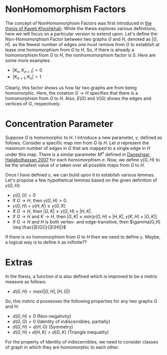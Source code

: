 # NonHomomorphism Factors
The concept of NonHomomorphism Factors was first introduced in [the thesis of Kaveh Khoshkhah](http://library.sharif.ir/parvan/resource/286721/%D9%85%D8%B9%DB%8C%D8%A7%D8%B1%D9%87%D8%A7%DB%8C%DB%8C-%D8%A7%D8%B2-%D8%B9%D8%AF%D9%85-%D9%88%D8%AC%D9%88%D8%AF-%D9%87%D9%85-%D8%B1%DB%8C%D8%AE%D8%AA%DB%8C-%D8%AF%D8%B1-%DA%AF%D8%B1%D8%A7%D9%81-%D9%87%D8%A7/&from=search&&query=%D9%87%D9%85%20%D8%B1%DB%8C%D8%AE%D8%AA%DB%8C%20homomorphism&field=subjectkeyword&count=20&execute=true#!resource). While the thesis explores various definitions, here we will focus on a particular version to extend upon. Let's define the Non-Homomorphism Factor between two graphs $G$ and $H$,  denoted as $|G,H|$. as the fewest number of edges one must remove from $G$ to establish at lease one homomorphism from $G$ to $H$. So, if there is already a homomorphism from $G$ to $H$, the nonhomomorphism factor is $0$. Here are some more examples:
- $|K_n,K_{n+1}|=0$
- $|K_{n+1},K_n|=1$

Clearly, this factor shows us how far two graphs are from being homomorphic. Here, the notation $G\rightarrow H$ specifies that there is a homomorphism from $G$ to $H$. Also, $E(G)$ and $V(G)$ shows the edges and vertices of $G$, respectively.

# Concentration Parameter
Suppose $G$ is homomorphic to $H$. I introduce a new parameter, $\gamma$, defined as follows. Consider a specific map mm from $G$ to $H$. Let $\alpha$ represent the maximum number of edges in $G$ that are mapped to a single edge in $H$ under this map. There is a similar parameter $M^{\sigma}$ defined in [Daneshgar, Hajiabolhassan 2007](https://pdf.sciencedirectassets.com/272420/1-s2.0-S0195669807X01173/1-s2.0-S0195669806000898/main.pdf?X-Amz-Security-Token=IQoJb3JpZ2luX2VjEK7%2F%2F%2F%2F%2F%2F%2F%2F%2F%2FwEaCXVzLWVhc3QtMSJGMEQCIDCTwnMol4WQJJDyHq60mZQ%2BLJ%2F8FR65pB0u5yUR9FIPAiBqwdm2ISMy%2FtAfkU4kv0JCHcOXBKVNCGLyqvwU3qOjACq8BQim%2F%2F%2F%2F%2F%2F%2F%2F%2F%2F8BEAUaDDA1OTAwMzU0Njg2NSIMQomeF4Qu4Ksq34IZKpAFUjcsRLWKuLpbrgbB5OZMPAdIf%2BIdLDnz9Tth%2FIcBnKTdrHuNJ0bPySPTAynslt1HXUFbwmLJIv%2F5lqPbNhJ0dZxExQjDNlD1NOBzTDvBA3X67RxiQOIf08GMO3RL0sSMOwnGJZtwQEGSR0Xx85D5xQqqkJG13b3jjJF8MZvbtP5dwMI%2BVBY2ixDGb6Ql4gPAXoViMYCvp2sUgG8trojSBj1wg82Y%2BikcNinf9k4nzZ6SnYGpsjFd5xKx4aJIiTkkjjTyBrq3cO0xsci3cJwBVLvORSNYI0wKV3GsjUsEp3Ad6aAUm5xcncd6wlt8%2FSL8v3l4wrJiJ3QcEllkBEBua6zHtUGMFn84V8nYiSOV2M4A1z8hruX%2F1nWmRdW81MTIVza4yfIaW8%2B8wyRvEQPqj2vDcZcjgbLpHjvP98r9fPpA4vsQfGHssthv%2BsC6jkRcSvohSKbPPcx7BHBi9oIARWYa0UgbZCjxDPssPGJelHaAQs06cKzPAbZhtwq1qab0Uz96%2FSsAvaQ3LpmXzzkPLXqcOkzAkbvhgiPTZdt8WYzw2FqOyVJK4ZAF2lRRdFbf4PMRvEasCsOTX8eceXDdTdjz6X5PoSbht5plcQETipqbk1jJPW2IeJQNFRGRSj243MGljE4wtflXWMJ9KDdsBGrdTxqqRgMxYmZt9YE%2FZ3PY4WdG8JU59bjGoceNv1lMDYyv2qn%2F%2BxGxMEJ%2BhFSZOQXL%2F6tMk0g6bZft5mOdXqmktByE4AmFrsHyQFnYQxTAiKIr25GIH9Bj%2BJv5j6CXzvooivZ5Uel74yIzvQcgor55e3uxH8aIzfruAEuYq%2FBG%2BO0CJ34rdUSlzg7pNhotJjBgg9kCDrYsAd%2FuG%2BO2bb4w5fnVqAY6sgHizfzntgmDsNGx3lcV1l2zXw36osl8dyFisLb2jSZXhbw%2BQ8wCnW9szzGPtsI4bqUmgO4TG8uZSYnccs5Bko2nhO%2B1s8ISOpqN7EUpM4lmFvIn1lkelufFDYkENR%2FVETrgXQjQB6WGEh2WFBmmHUp3%2BNcsnngzZBQ3%2FUlY224afulpEr252d%2FWlIuITgrmeTjPCtYUM2upcBk1mmx0BC00JUQZgs78vIQXaUsSl0Fm9tWR&X-Amz-Algorithm=AWS4-HMAC-SHA256&X-Amz-Date=20230928T142925Z&X-Amz-SignedHeaders=host&X-Amz-Expires=300&X-Amz-Credential=ASIAQ3PHCVTYRDPY5LUF%2F20230928%2Fus-east-1%2Fs3%2Faws4_request&X-Amz-Signature=85d74f591610a0f5aadae6171e5232d04a785ef88463971c214380d3ccda5cd6&hash=fb843b0cfa3656a430ccf6adb2f121e8a154ea5050c50939e34db7dd9252d3bc&host=68042c943591013ac2b2430a89b270f6af2c76d8dfd086a07176afe7c76c2c61&pii=S0195669806000898&tid=spdf-cb20bac7-a61f-4f47-8d63-61ba08cae907&sid=ef63c48533e65641e539c6781c0081460b01gxrqb&type=client&tsoh=d3d3LnNjaWVuY2VkaXJlY3QuY29t&ua=02065750070404070652&rr=80dcadb3faf70c3b&cc=de) for each homomorphism $\sigma$. Now, we define $\gamma(G,H)$ to be the smallest value of $\alpha$ taken over all possible maps from $G$ to $H$.

Once I have defined $\gamma$, we can build upon it to establish various lemmas. Let's propose a few hypothetical lemmas based on the given definition of $\gamma(G, H)$:
- $\gamma(G,G)=0$
- If $G\rightarrow H$, then $\gamma(G,H) > 0$.
- $\gamma(G, H) + \gamma(H,K) \geq \gamma(G,K)$
- If $G\rightarrow H$, then $|G,K| \leq \gamma (G,H)\times|H,K|$.
- If $G\rightarrow H$ and $K\rightarrow H$, then $|G,K| \leq min(\gamma (G,H)\times|H,K|, \gamma (K,H)\times|G,K|)$
- If $G\rightarrow H$ and $H$ is both vertex- and edge-transitive, then $\gamma(G,H) \leq \frac{|E(G)|}{|E(H)|}$

If there is no homomorphism from $G$ to $H$ then we need to define $\gamma$. Maybe, a logical way is to define it as inifinite??

# Extras
In the thesis, a function $d$ is also defined which is improved to be a metric measure as follows:
- $d(G,H) = max(|G,H|,|H,G|)$

So, this metric $d$ possesses the following properties for any two graphs $G$ and $H$:
- $d(G,H) \geq 0$ (Non-negativity)
- $d(G,G) = 0$  (Identity of indiscernibles, partially)
- $d(G,H) = d(H,G)$  (Symmetry)
- $d(G,H) + d(H,K) > d(G,K)$  (Triangle inequality)

For the property of Identity of indiscernibles, we need to consider classes of graph in which they are homomorphic to each other. 


